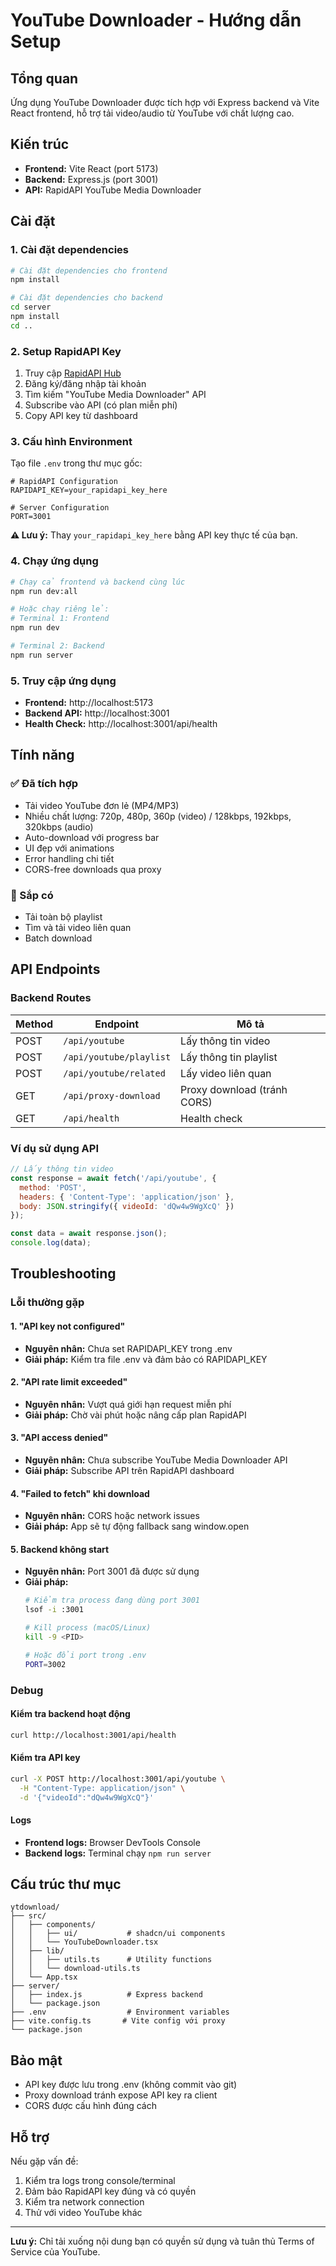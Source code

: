 # YouTube Downloader - Hướng dẫn Setup

## Tổng quan
Ứng dụng YouTube Downloader được tích hợp với Express backend và Vite React frontend, hỗ trợ tải video/audio từ YouTube với chất lượng cao.

## Kiến trúc
- **Frontend:** Vite React (port 5173)
- **Backend:** Express.js (port 3001) 
- **API:** RapidAPI YouTube Media Downloader

## Cài đặt

### 1. Cài đặt dependencies

```bash
# Cài đặt dependencies cho frontend
npm install

# Cài đặt dependencies cho backend
cd server
npm install
cd ..
```

### 2. Setup RapidAPI Key

1. Truy cập [RapidAPI Hub](https://rapidapi.com/hub)
2. Đăng ký/đăng nhập tài khoản
3. Tìm kiếm "YouTube Media Downloader" API
4. Subscribe vào API (có plan miễn phí)
5. Copy API key từ dashboard

### 3. Cấu hình Environment

Tạo file `.env` trong thư mục gốc:

```env
# RapidAPI Configuration
RAPIDAPI_KEY=your_rapidapi_key_here

# Server Configuration  
PORT=3001
```

**⚠️ Lưu ý:** Thay `your_rapidapi_key_here` bằng API key thực tế của bạn.

### 4. Chạy ứng dụng

```bash
# Chạy cả frontend và backend cùng lúc
npm run dev:all

# Hoặc chạy riêng lẻ:
# Terminal 1: Frontend
npm run dev

# Terminal 2: Backend  
npm run server
```

### 5. Truy cập ứng dụng

- **Frontend:** http://localhost:5173
- **Backend API:** http://localhost:3001
- **Health Check:** http://localhost:3001/api/health

## Tính năng

### ✅ Đã tích hợp
- Tải video YouTube đơn lẻ (MP4/MP3)
- Nhiều chất lượng: 720p, 480p, 360p (video) / 128kbps, 192kbps, 320kbps (audio)
- Auto-download với progress bar
- UI đẹp với animations
- Error handling chi tiết
- CORS-free downloads qua proxy

### 🚧 Sắp có
- Tải toàn bộ playlist
- Tìm và tải video liên quan
- Batch download

## API Endpoints

### Backend Routes

| Method | Endpoint | Mô tả |
|--------|----------|-------|
| POST | `/api/youtube` | Lấy thông tin video |
| POST | `/api/youtube/playlist` | Lấy thông tin playlist |
| POST | `/api/youtube/related` | Lấy video liên quan |
| GET | `/api/proxy-download` | Proxy download (tránh CORS) |
| GET | `/api/health` | Health check |

### Ví dụ sử dụng API

```javascript
// Lấy thông tin video
const response = await fetch('/api/youtube', {
  method: 'POST',
  headers: { 'Content-Type': 'application/json' },
  body: JSON.stringify({ videoId: 'dQw4w9WgXcQ' })
});

const data = await response.json();
console.log(data);
```

## Troubleshooting

### Lỗi thường gặp

#### 1. "API key not configured"
- **Nguyên nhân:** Chưa set RAPIDAPI_KEY trong .env
- **Giải pháp:** Kiểm tra file .env và đảm bảo có RAPIDAPI_KEY

#### 2. "API rate limit exceeded"
- **Nguyên nhân:** Vượt quá giới hạn request miễn phí
- **Giải pháp:** Chờ vài phút hoặc nâng cấp plan RapidAPI

#### 3. "API access denied"
- **Nguyên nhân:** Chưa subscribe YouTube Media Downloader API
- **Giải pháp:** Subscribe API trên RapidAPI dashboard

#### 4. "Failed to fetch" khi download
- **Nguyên nhân:** CORS hoặc network issues
- **Giải pháp:** App sẽ tự động fallback sang window.open

#### 5. Backend không start
- **Nguyên nhân:** Port 3001 đã được sử dụng
- **Giải pháp:** 
  ```bash
  # Kiểm tra process đang dùng port 3001
  lsof -i :3001
  
  # Kill process (macOS/Linux)
  kill -9 <PID>
  
  # Hoặc đổi port trong .env
  PORT=3002
  ```

### Debug

#### Kiểm tra backend hoạt động
```bash
curl http://localhost:3001/api/health
```

#### Kiểm tra API key
```bash
curl -X POST http://localhost:3001/api/youtube \
  -H "Content-Type: application/json" \
  -d '{"videoId":"dQw4w9WgXcQ"}'
```

#### Logs
- **Frontend logs:** Browser DevTools Console
- **Backend logs:** Terminal chạy `npm run server`

## Cấu trúc thư mục

```
ytdownload/
├── src/
│   ├── components/
│   │   ├── ui/           # shadcn/ui components
│   │   └── YouTubeDownloader.tsx
│   ├── lib/
│   │   ├── utils.ts      # Utility functions
│   │   └── download-utils.ts
│   └── App.tsx
├── server/
│   ├── index.js          # Express backend
│   └── package.json
├── .env                  # Environment variables
├── vite.config.ts       # Vite config với proxy
└── package.json
```

## Bảo mật

- API key được lưu trong .env (không commit vào git)
- Proxy download tránh expose API key ra client
- CORS được cấu hình đúng cách

## Hỗ trợ

Nếu gặp vấn đề:
1. Kiểm tra logs trong console/terminal
2. Đảm bảo RapidAPI key đúng và có quyền
3. Kiểm tra network connection
4. Thử với video YouTube khác

---

**Lưu ý:** Chỉ tải xuống nội dung bạn có quyền sử dụng và tuân thủ Terms of Service của YouTube.


